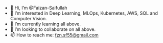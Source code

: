 - 👋 Hi, I’m @Faizan-Saifullah
- 👀 I’m interested in Deep Learning, MLOps, Kubernetes, AWS, SQL and Computer Vision.
- 🌱 I’m currently learning all above.
- 💞️ I’m looking to collaborate on all above.
- 📫 How to reach me: fzn.sf55@gmail.com

<!---
Faizan-Saifullah/Faizan-Saifullah is a ✨ special ✨ repository because its `README.md` (this file) appears on your GitHub profile.
You can click the Preview link to take a look at your changes.
--->
